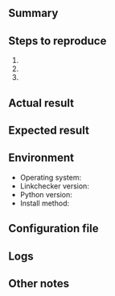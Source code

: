 <!-- Verify first that your issue is not already reported. -->
<!-- If possible, test if the latest release is affected too. -->

## Summary

<!-- general description of the problem -->

## Steps to reproduce

1.
2.
3.

<!-- Reporting a minimal example that reproduces the problem in the text of
the issue can increase the chance of a solution significantly. -->

## Actual result

## Expected result

## Environment

<!-- replace the comments with the output of the commands -->

- Operating system: <!-- uname -a or lsb_release -a: Debian GNU/Linux 9.1 (stretch), Windows 7, Ubuntu Xenial, etc -->
- Linkchecker version: <!-- linkchecker --version -->
- Python version: <!-- python --version -->
- Install method: <!-- distribution package, PyPI, from source tarball, from git, etc -->

## Configuration file

<!-- include full contents of your configuration file, ~/.linkchecker/linkcheckerrc -->

## Logs

<!-- The exact command line used -->
<!-- Rerun with -Dall and include all relevant lines -->
<!-- If a Traceback happened include it in full as well -->

## Other notes

<!-- Ideas on what might have caused this or could fix this are welcome of
course. -->
